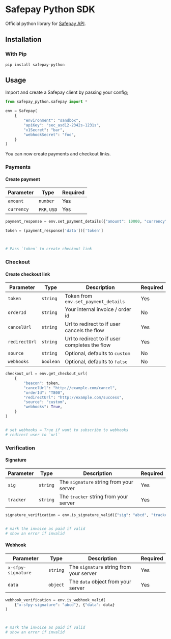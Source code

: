 # Safepay Python SDK

Official python library for [Safepay API](https://getsafepay.com).

## Installation

### With Pip

```
pip install safepay-python
```

## Usage

Import and create a Safepay client by passing your config;

```python
from safepay_python.safepay import *

env = Safepay(
    {
        "environment": "sandbox",
        "apiKey": "sec_asd12-2342s-1231s",
        "v1Secret": "bar",
        "webhookSecret": "foo",
    }
)

```

You can now create payments and checkout links.

### Payments

#### Create payment

| Parameter  | Type         | Required |
| ---------- | ------------ | -------- |
| `amount`   | `number`     | Yes      |
| `currency` | `PKR`, `USD` | Yes      |

```python
payment_response = env.set_payment_details({"amount": 10000, "currency": "PKR"})

token = (payment_response['data'])['token']



# Pass `token` to create checkout link
```

### Checkout

#### Create checkout link

| Parameter     | Type      | Description                                   | Required |
| ------------- | --------- | --------------------------------------------- | -------- |
| `token`       | `string`  | Token from `env.set_payment_details`          | Yes      |
| `orderId`     | `string`  | Your internal invoice / order id              | No       |
| `cancelUrl`   | `string`  | Url to redirect to if user cancels the flow   | Yes      |
| `redirectUrl` | `string`  | Url to redirect to if user completes the flow | Yes      |
| `source`      | `string`  | Optional, defaults to `custom`                | No       |
| `webhooks`    | `boolean` | Optional, defaults to `false`                 | No       |

```python
checkout_url = env.get_checkout_url(
    {
        "beacon": token,
        "cancelUrl": "http://example.com/cancel",
        "orderId": "T800",
        "redirectUrl": "http://example.com/success",
        "source": "custom",
        "webhooks": True,
    }
)


# set webhooks = True if want to subscribe to webhooks
# redirect user to `url`
```

### Verification

#### Signature

| Parameter | Type     | Description                             | Required |
| --------- | -------- | --------------------------------------- | -------- |
| `sig`     | `string` | The `signature` string from your server | Yes      |
| `tracker` | `string` | The `tracker` string from your server   | Yes      |

```python
signature_verification = env.is_signature_valid({"sig": "abcd", "tracker": token})


# mark the invoice as paid if valid
# show an error if invalid
```

#### Webhook

| Parameter          | Type     | Description                             | Required |
| ------------------ | -------- | --------------------------------------- | -------- |
| `x-sfpy-signature` | `string` | The `signature` string from your server | Yes      |
| `data`             | `object` | The `data` object from your server      | Yes      |

```python
webhook_verification = env.is_webhook_valid(
    {"x-sfpy-signature": "abcd"}, {"data": data}
)



# mark the invoice as paid if valid
# show an error if invalid
```
